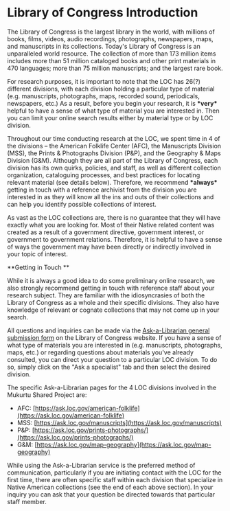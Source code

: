 # Library of Congress Introduction

The Library of Congress is the largest library in the world, with millions of books, films, videos, audio recordings, photographs, newspapers, maps, and manuscripts in its collections. Today's Library of Congress is an unparalleled world resource. The collection of more than 173 million items includes more than 51 million cataloged books and other print materials in 470 languages; more than 75 million manuscripts; and the largest rare book.

For research purposes, it is important to note that the LOC has 26(?) different divisions, with each division holding a particular type of material (e.g. manuscripts, photographs, maps, recorded sound, periodicals, newspapers, etc.) As a result, before you begin your research, it is **\*very\*** helpful to have a sense of what type of material you are interested in. Then you can limit your online search results either by material type or by LOC division.

Throughout our time conducting research at the LOC, we spent time in 4 of the divisions – the American Folklife Center (AFC), the Manuscripts Division (MSS), the Prints & Photographs Division (P&P), and the Geography & Maps Division (G&M). Although they are all part of the Library of Congress, each division has its own quirks, policies, and staff, as well as different collection organization, cataloguing processes, and best practices for locating relevant material (see details below). Therefore, we recommend **\*always\*** getting in touch with a reference archivist from the division you are interested in as they will know all the ins and outs of their collections and can help you identify possible collections of interest.

As vast as the LOC collections are, there is no guarantee that they will have exactly what you are looking for. Most of their Native related content was created as a result of a government directive, government interest, or government to government relations. Therefore, it is helpful to have a sense of ways the government may have been directly or indirectly involved in your topic of interest.

**Getting in Touch **

While it is always a good idea to do some preliminary online research, we also strongly recommend getting in touch with reference staff about your research subject. They are familiar with the idiosyncrasies of both the Library of Congress as a whole and their specific divisions. They also have knowledge of relevant or cognate collections that may not come up in your search.

All questions and inquiries can be made via the [Ask-a-Librarian general submission form](https://ask.loc.gov/#s-la-box-83050-container-tab0) on the Library of Congress website. If you have a sense of what type of materials you are interested in (e.g. manuscripts, photographs, maps, etc.) or regarding questions about materials you've already consulted, you can direct your question to a particular LOC division. To do so, simply click on the "Ask a specialist" tab and then select the desired division.

The specific Ask-a-Librarian pages for the 4 LOC divisions involved in the Mukurtu Shared Project are:

- AFC: [https://ask.loc.gov/american-folklife](https://ask.loc.gov/american-folklife)
- MSS: [https://ask.loc.gov/manuscripts](https://ask.loc.gov/manuscripts)
- P&P: [https://ask.loc.gov/prints-photographs/](https://ask.loc.gov/prints-photographs/)
- G&M: [https://ask.loc.gov/map-geography](https://ask.loc.gov/map-geography)

While using the Ask-a-Librarian service is the preferred method of communication, particularly if you are initiating contact with the LOC for the first time, there are often specific staff within each division that specialize in Native American collections (see the end of each above section). In your inquiry you can ask that your question be directed towards that particular staff member.
